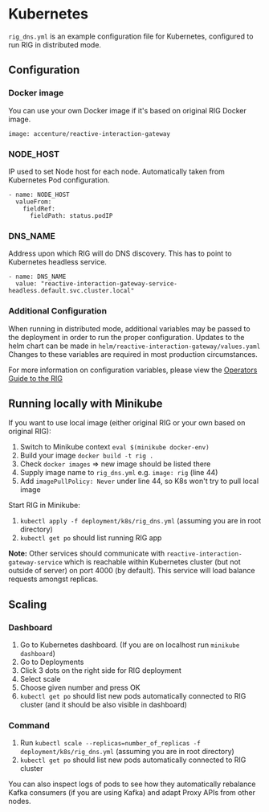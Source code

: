 # Kubernetes

`rig_dns.yml` is an example configuration file for Kubernetes, configured to run RIG in distributed mode.

## Configuration

### Docker image

You can use your own Docker image if it's based on original RIG Docker image.

```
image: accenture/reactive-interaction-gateway
```

### NODE_HOST

IP used to set Node host for each node. Automatically taken from Kubernetes Pod configuration.

```
- name: NODE_HOST
  valueFrom:
    fieldRef:
      fieldPath: status.podIP
```

### DNS_NAME

Address upon which RIG will do DNS discovery. This has to point to Kubernetes headless service.

```
- name: DNS_NAME
  value: "reactive-interaction-gateway-service-headless.default.svc.cluster.local"
```

### Additional Configuration
When running in distributed mode, additional variables may be passed to the deployment in order to run the proper configuration. Updates to the helm chart can be made in ```helm/reactive-interaction-gateway/values.yaml```
Changes to these variables are required in most production circumstances.

For more information on configuration variables, please view the [Operators Guide to the RIG](https://accenture.github.io/reactive-interaction-gateway/docs/rig-ops-guide.html)

## Running locally with Minikube

If you want to use local image (either original RIG or your own based on original RIG):

1. Switch to Minikube context `eval $(minikube docker-env)`
1. Build your image `docker build -t rig .`
1. Check `docker images` => new image should be listed there
1. Supply image name to `rig_dns.yml` e.g. `image: rig` (line 44)
1. Add `imagePullPolicy: Never` under line 44, so K8s won't try to pull local image

Start RIG in Minikube:

1. `kubectl apply -f deployment/k8s/rig_dns.yml` (assuming you are in root directory)
1. `kubectl get po` should list running RIG app

**Note:** Other services should communicate with `reactive-interaction-gateway-service` which is reachable within Kubernetes cluster (but not outside of server) on port 4000 (by default). This service will load balance requests amongst replicas.

## Scaling

### Dashboard

1. Go to Kubernetes dashboard. (If you are on localhost run `minikube dashboard`)
1. Go to Deployments
1. Click 3 dots on the right side for RIG deployment
1. Select scale
1. Choose given number and press OK
1. `kubectl get po` should list new pods automatically connected to RIG cluster (and it should be also visible in dashboard)

### Command

1. Run `kubectl scale --replicas=number_of_replicas -f deployment/k8s/rig_dns.yml` (assuming you are in root directory)
1. `kubectl get po` should list new pods automatically connected to RIG cluster

You can also inspect logs of pods to see how they automatically rebalance Kafka consumers (if you are using Kafka) and adapt Proxy APIs from other nodes.